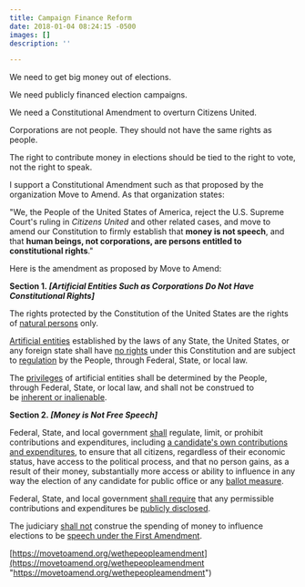 ```yaml
---
title: Campaign Finance Reform
date: 2018-01-04 08:24:15 -0500
images: []
description: ''

---
```

We need to get big money out of elections.

We need publicly financed election campaigns.

We need a Constitutional Amendment to overturn Citizens United.

Corporations are not people.  They should not have the same rights as people.

The right to contribute money in elections should be tied to the right to vote, not the right to speak.

I support a Constitutional Amendment such as that proposed by the organization Move to Amend.  As that organization states:

"We, the People of the United States of America, reject the U.S. Supreme Court's ruling in _Citizens United_ and other related cases, and move to amend our Constitution to firmly establish that **money is not speech**, and that **human beings, not corporations, are persons entitled to constitutional rights**."  

Here is the amendment as proposed by Move to Amend:

**Section 1. _\[Artificial Entities Such as Corporations Do Not Have Constitutional Rights\]_**

The rights protected by the Constitution of the United States are the rights of [natural persons](https://movetoamend.org/wethepeopleamendment# '"Natural persons" are living human beings only, as opposed to "artificial persons," a legal designation assigned to chartered entities that exist only in law, such as corporations.') only.

[Artificial entities](https://movetoamend.org/wethepeopleamendment# "Artificial entities are entities chartered under state or federal law, including public and privately held corporations, LLCs, LLPs, PCs, nonprofit corporations and other corporations. Include any organization created by the law.") established by the laws of any State, the United States, or any foreign state shall have [no rights](https://movetoamend.org/wethepeopleamendment# 'This refers to "no rights" under the U.S. Constitution only.  Artificial entities operate under charter from the state in which they incorporate, and that charter grants them other "rights" under state law which are really privileges because they are not inalienable. In other words, they can be removed if state law is amended through the legislative process to change the privileges that govern business activities.') under this Constitution and are subject to [regulation](https://movetoamend.org/wethepeopleamendment# "A rule or law created by governmental bodies designed to proscribe the limits or forms of behavior in specific circustances, both for individuals (i.e., wearing seatbelts) and entities (i.e., carbon sequestration).") by the People, through Federal, State, or local law.

The [privileges](https://movetoamend.org/wethepeopleamendment# "A rule or law created by governmental bodies designed to proscribe the limits or forms of behavior in specific circumstances, both for individuals (i.e., wearing seatbelts) and entities (i.e., carbon sequestration).") of artificial entities shall be determined by the People, through Federal, State, or local law, and shall not be construed to be [inherent or inalienable](https://movetoamend.org/wethepeopleamendment# "Rights that exist simply because you are a living human being; some would say rights given by God (or your Creator) rather than by government.").

**Section 2. _\[Money is Not Free Speech\]_**

Federal, State, and local government [shall](https://movetoamend.org/wethepeopleamendment# '"Shall" is a legal requirement or mandate. There is no other option or choice. It directs or authorizes by those who wrote and promoted the amendment. "May" is fuzzy. It shifts authority away from the amendment’s original architects to those who will interpret the language. "May" defers our power to decide. "May" in many cases, thus, can become "may not."') regulate, limit, or prohibit contributions and expenditures, including [a candidate's own contributions and expenditures](https://movetoamend.org/wethepeopleamendment# "Because the Supreme Court ruled that money equals speech, candidates for elected office are permitted to spend personal fortunes to get themselves elected.  For example, NYC Mayor Michael Bloomberg spent $109 million to get reelected in 2009.  How can anyone compete?"), to ensure that all citizens, regardless of their economic status, have access to the political process, and that no person gains, as a result of their money, substantially more access or ability to influence in any way the election of any candidate for public office or any [ballot measure](https://movetoamend.org/wethepeopleamendment# "When a question is put on the ballot for a vote by the general public.  Typically, a large number of signatures from registered voters must be collected before a measure is put on the ballot.").

Federal, State, and local government [shall require](https://movetoamend.org/wethepeopleamendment# '"Shall" is a legal requirement or mandate. There is no other option or choice. It directs or authorizes by those who wrote and promoted the amendment. "May" is fuzzy. It shifts authority away from the amendment’s original architects to those who will interpret the language. "May" defers our power to decide. "May" in many cases, thus, can become "may not."') that any permissible contributions and expenditures be [publicly disclosed](https://movetoamend.org/wethepeopleamendment# "Public disclosure of all campaign spending will make politicians own up to the realities of apparent or perceived corruption because the public will know who contributed the funds to get them elected. Including a Constitutional basis for disclosure will strengthen existing disclosure laws and allow for additional laws at the federal, state, and local level to ensure that the public knows the source of campaign funds and donors.").

The judiciary [shall not](https://movetoamend.org/wethepeopleamendment# '"Shall" is a legal requirement or mandate. There is no other option or choice. It directs or authorizes by those who wrote and promoted the amendment. "May" is fuzzy. It shifts authority away from the amendment’s original architects to those who will interpret the language. "May" defers our power to decide. "May" in many cases, thus, can become "may not."') construe the spending of money to influence elections to be [speech under the First Amendment](https://movetoamend.org/wethepeopleamendment# "The idea that money = speech was invented by the Supreme Court in 1976 in the case of Buckley v. Valeo.  The Court held that it was a violation of First Amendment freedom of speech to set overall campaign expenditure limits and to bar candidates from spending their own wealth to get themselves elected. ").

[https://movetoamend.org/wethepeopleamendment](https://movetoamend.org/wethepeopleamendment "https://movetoamend.org/wethepeopleamendment")